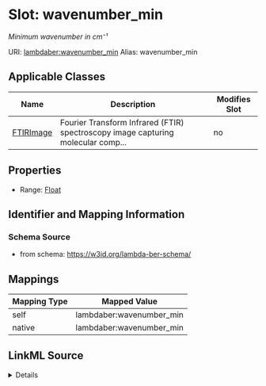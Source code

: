 

# Slot: wavenumber_min 


_Minimum wavenumber in cm⁻¹_





URI: [lambdaber:wavenumber_min](https://w3id.org/lambda-ber-schema/wavenumber_min)
Alias: wavenumber_min

<!-- no inheritance hierarchy -->





## Applicable Classes

| Name | Description | Modifies Slot |
| --- | --- | --- |
| [FTIRImage](FTIRImage.md) | Fourier Transform Infrared (FTIR) spectroscopy image capturing molecular comp... |  no  |






## Properties

* Range: [Float](Float.md)




## Identifier and Mapping Information






### Schema Source


* from schema: https://w3id.org/lambda-ber-schema/




## Mappings

| Mapping Type | Mapped Value |
| ---  | ---  |
| self | lambdaber:wavenumber_min |
| native | lambdaber:wavenumber_min |




## LinkML Source

<details>
```yaml
name: wavenumber_min
description: Minimum wavenumber in cm⁻¹
from_schema: https://w3id.org/lambda-ber-schema/
rank: 1000
alias: wavenumber_min
owner: FTIRImage
domain_of:
- FTIRImage
range: float

```
</details>